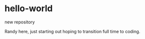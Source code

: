 # hello-world
new repository


Randy here, just starting out hoping to transition full time to coding. 

